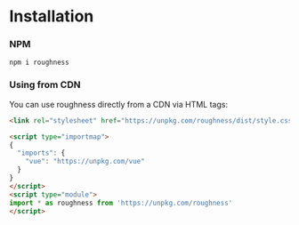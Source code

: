 # Installation

### NPM

```shell
npm i roughness
```

### Using from CDN

You can use roughness directly from a CDN via HTML tags:

```html
<link rel="stylesheet" href="https://unpkg.com/roughness/dist/style.css">

<script type="importmap">
{
  "imports": {
    "vue": "https://unpkg.com/vue"
  }
}
</script>
<script type="module">
import * as roughness from 'https://unpkg.com/roughness'
</script>
```
